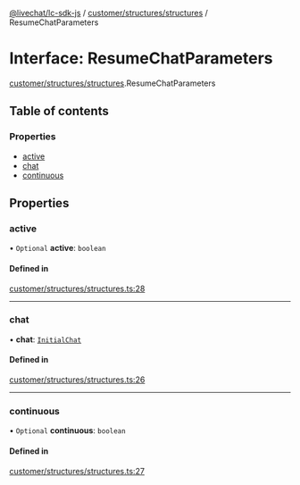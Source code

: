 [@livechat/lc-sdk-js](../README.md) / [customer/structures/structures](../modules/customer_structures_structures.md) / ResumeChatParameters

# Interface: ResumeChatParameters

[customer/structures/structures](../modules/customer_structures_structures.md).ResumeChatParameters

## Table of contents

### Properties

- [active](customer_structures_structures.ResumeChatParameters.md#active)
- [chat](customer_structures_structures.ResumeChatParameters.md#chat)
- [continuous](customer_structures_structures.ResumeChatParameters.md#continuous)

## Properties

### active

• `Optional` **active**: `boolean`

#### Defined in

[customer/structures/structures.ts:28](https://github.com/livechat/lc-sdk-js/blob/a63b0a6/src/customer/structures/structures.ts#L28)

___

### chat

• **chat**: [`InitialChat`](customer_structures_structures.InitialChat.md)

#### Defined in

[customer/structures/structures.ts:26](https://github.com/livechat/lc-sdk-js/blob/a63b0a6/src/customer/structures/structures.ts#L26)

___

### continuous

• `Optional` **continuous**: `boolean`

#### Defined in

[customer/structures/structures.ts:27](https://github.com/livechat/lc-sdk-js/blob/a63b0a6/src/customer/structures/structures.ts#L27)
